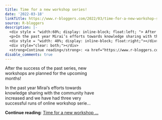 ```yaml
---
title: Time for a new workshop series!
date: '2022-03-18'
linkTitle: https://www.r-bloggers.com/2022/03/time-for-a-new-workshop-series/
source: R-bloggers
description: |-
  <div style = "width:60%; display: inline-block; float:left; "> After the success of the past series, new workshops are planned for the upcoming months!</p>
  <p>In the past year Mirai’s efforts towards knowledge sharing with the community have increased and we have had three very successful runs of online workshop serie...</p></div>
  <div style = "width: 40%; display: inline-block; float:right;"></div>
  <div style="clear: both;"></div>
  <strong>Continue reading</strong>: <a href="https://www.r-bloggers.com/2022/03/time-for-a-new-workshop-series/">Time for a new workshop ...
disable_comments: true
---
```

<div style = "width:60%; display: inline-block; float:left; "> After the success of the past series, new workshops are planned for the upcoming months!</p>
<p>In the past year Mirai’s efforts towards knowledge sharing with the community have increased and we have had three very successful runs of online workshop serie...</p></div>
<div style = "width: 40%; display: inline-block; float:right;"></div>
<div style="clear: both;"></div>
<strong>Continue reading</strong>: <a href="https://www.r-bloggers.com/2022/03/time-for-a-new-workshop-series/">Time for a new workshop ...